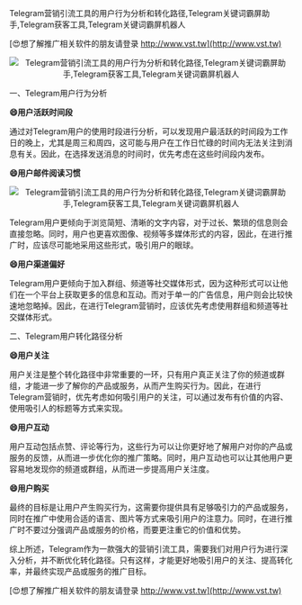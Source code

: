 Telegram营销引流工具的用户行为分析和转化路径,Telegram关键词霸屏助手,Telegram获客工具,Telegram关键词霸屏机器人

[😍想了解推广相关软件的朋友请登录 http://www.vst.tw](http://www.vst.tw)

 <center><img src="https://vst.tw/MP4/tuiguang/png/4.png" alt="Telegram营销引流工具的用户行为分析和转化路径,Telegram关键词霸屏助手,Telegram获客工具,Telegram关键词霸屏机器人"></center>

一、Telegram用户行为分析

**😄用户活跃时间段**

通过对Telegram用户的使用时段进行分析，可以发现用户最活跃的时间段为工作日的晚上，尤其是周三和周四，这可能与用户在工作日忙碌的时间内无法关注到消息有关。因此，在选择发送消息的时间时，优先考虑在这些时间段内发布。

**😄用户邮件阅读习惯**

 <center><img src="https://vst.tw/MP4/tuiguang/png/7.png" alt="Telegram营销引流工具的用户行为分析和转化路径,Telegram关键词霸屏助手,Telegram获客工具,Telegram关键词霸屏机器人"></center>

Telegram用户更倾向于浏览简短、清晰的文字内容，对于过长、繁琐的信息则会直接忽略。同时，用户也更喜欢图像、视频等多媒体形式的内容，因此，在进行推广时，应该尽可能地采用这些形式，吸引用户的眼球。

**😄用户渠道偏好**

Telegram用户更倾向于加入群组、频道等社交媒体形式，因为这种形式可以让他们在一个平台上获取更多的信息和互动。而对于单一的广告信息，用户则会比较快速地忽略掉。因此，在进行Telegram营销时，应该优先考虑使用群组和频道等社交媒体形式。

二、Telegram用户转化路径分析

**😄用户关注**

用户关注是整个转化路径中非常重要的一环，只有用户真正关注了你的频道或群组，才能进一步了解你的产品或服务，从而产生购买行为。因此，在进行Telegram营销时，优先考虑如何吸引用户的关注，可以通过发布有价值的内容、使用吸引人的标题等方式来实现。

**😄用户互动**

用户互动包括点赞、评论等行为，这些行为可以让你更好地了解用户对你的产品或服务的反馈，从而进一步优化你的推广策略。同时，用户互动也可以让其他用户更容易地发现你的频道或群组，从而进一步提高用户关注度。

**😄用户购买**

最终的目标是让用户产生购买行为，这需要你提供具有足够吸引力的产品或服务，同时在推广中使用合适的语言、图片等方式来吸引用户的注意力。同时，在进行推广时不要过分强调产品或服务的价格，而要更注重它的价值和优势。

综上所述，Telegram作为一款强大的营销引流工具，需要我们对用户行为进行深入分析，并不断优化转化路径。只有这样，才能更好地吸引用户的关注、提高转化率，并最终实现产品或服务的推广目标。

[😍想了解推广相关软件的朋友请登录 http://www.vst.tw](http://www.vst.tw)



